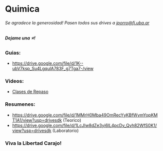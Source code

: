 # Quimica
###### Se agradece la generosidad! Pasen todos sus drives a jporro@fi.uba.ar
##### Dejame una ⭐! 

### Guias:
* https://drive.google.com/file/d/1K--ubV7ksp_Su4LgqulA783F_g7Tga7-/view

### Videos:
* [Clases de Repaso](https://www.youtube.com/playlist?list=PLovUfzQicsXskRSE1RS75mJE6FMVEFapF)

### Resumenes:
* https://drive.google.com/file/d/1MMrH0Mba49OmRecYyKBfWvmYopKMT1A1/view?usp=drivesdk (Teorico)
* https://drive.google.com/file/d/1LcJIw8dZe3yi6lL4pcDv_Qvh82WfS0K1/view?usp=drivesdk (Laboratorio)

### Viva la Libertad Carajo!
